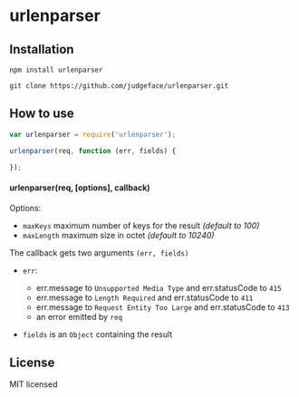# urlenparser

## Installation

```
npm install urlenparser
```
```
git clone https://github.com/judgeface/urlenparser.git
```

## How to use

```javascript
var urlenparser = require('urlenparser');

urlenparser(req, function (err, fields) {

});
```

#### urlenparser(req, [options], callback)

Options:

* `maxKeys` maximum number of keys for the result *(default to 100)*
* `maxLength` maximum size in octet *(default to 10240)*

The callback gets two arguments `(err, fields)`

* `err`:

  * err.message to `Unsupported Media Type` and err.statusCode to `415`
  * err.message to `Length Required` and err.statusCode to `411`
  * err.message to `Request Entity Too Large` and err.statusCode to `413`
  * an error emitted by `req`

* `fields` is an `Object` containing the result

## License

MIT licensed
